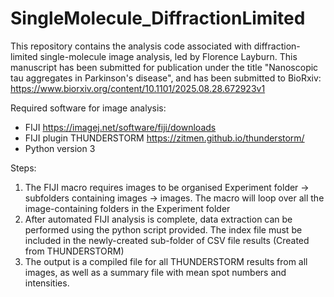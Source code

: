 # SingleMolecule_DiffractionLimited
This repository contains the analysis code associated with diffraction-limited single-molecule image analysis, led by Florence Layburn. This manuscript has been submitted for publication under the title "Nanoscopic tau aggregates in Parkinson's disease", and has been submitted to BioRxiv: https://www.biorxiv.org/content/10.1101/2025.08.28.672923v1

Required software for image analysis:
- FIJI https://imagej.net/software/fiji/downloads
- FIJI plugin THUNDERSTORM https://zitmen.github.io/thunderstorm/
- Python version 3

Steps:
1. The FIJI macro requires images to be organised Experiment folder -> subfolders containing images -> images. The macro will loop over all the image-containing folders in the Experiment folder
2. After automated FIJI analysis is complete, data extraction can be performed using the python script provided. The index file must be included in the newly-created sub-folder of CSV file results (Created from THUNDERSTORM)
3. The output is a compiled file for all THUNDERSTORM results from all images, as well as a summary file with mean spot numbers and intensities. 
  
